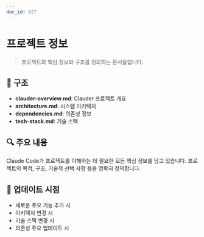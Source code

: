 ```yaml
---
doc_id: 827
---
```


# 프로젝트 정보

> 프로젝트의 핵심 정보와 구조를 정의하는 문서들입니다.

## 📁 구조

- **clauder-overview.md**: Clauder 프로젝트 개요
- **architecture.md**: 시스템 아키텍처
- **dependencies.md**: 의존성 정보
- **tech-stack.md**: 기술 스택

## 🔍 주요 내용

Claude Code가 프로젝트를 이해하는 데 필요한 모든 핵심 정보를 담고 있습니다. 프로젝트의 목적, 구조, 기술적 선택 사항 등을 명확히 정의합니다.

## 📌 업데이트 시점

- 새로운 주요 기능 추가 시
- 아키텍처 변경 시
- 기술 스택 변경 시
- 의존성 주요 업데이트 시